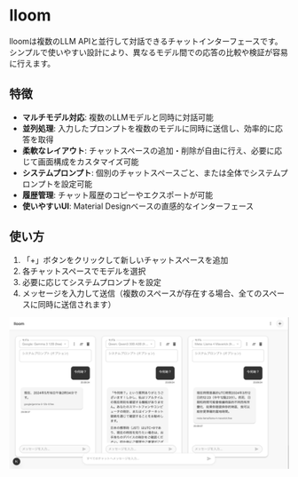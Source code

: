 # lloom

lloomは複数のLLM APIと並行して対話できるチャットインターフェースです。シンプルで使いやすい設計により、異なるモデル間での応答の比較や検証が容易に行えます。

## 特徴

- **マルチモデル対応**: 複数のLLMモデルと同時に対話可能
- **並列処理**: 入力したプロンプトを複数のモデルに同時に送信し、効率的に応答を取得
- **柔軟なレイアウト**: チャットスペースの追加・削除が自由に行え、必要に応じて画面構成をカスタマイズ可能
- **システムプロンプト**: 個別のチャットスペースごと、または全体でシステムプロンプトを設定可能
- **履歴管理**: チャット履歴のコピーやエクスポートが可能
- **使いやすいUI**: Material Designベースの直感的なインターフェース

## 使い方

1. 「+」ボタンをクリックして新しいチャットスペースを追加
2. 各チャットスペースでモデルを選択
3. 必要に応じてシステムプロンプトを設定
4. メッセージを入力して送信（複数のスペースが存在する場合、全てのスペースに同時に送信されます）

![demo](./public/demo.png)